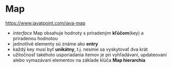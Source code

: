 # Map
https://www.javatpoint.com/java-map <br>
- *interface* Map obsahuje hodnoty s priradeným **kľúčom**(key) a priradenou hodnotou 
- jednotlivé elementy sú známe ako **entry**
- každý key musí byť **unikátny**, t.j. nesmie sa vyskytovať dva krát
- užitočnosť takéhoto usporiadania itemov je pri vyhľadávaní, updateovaní alebo vymazávaní elementov na základe klúča
**Map hierarchia**
